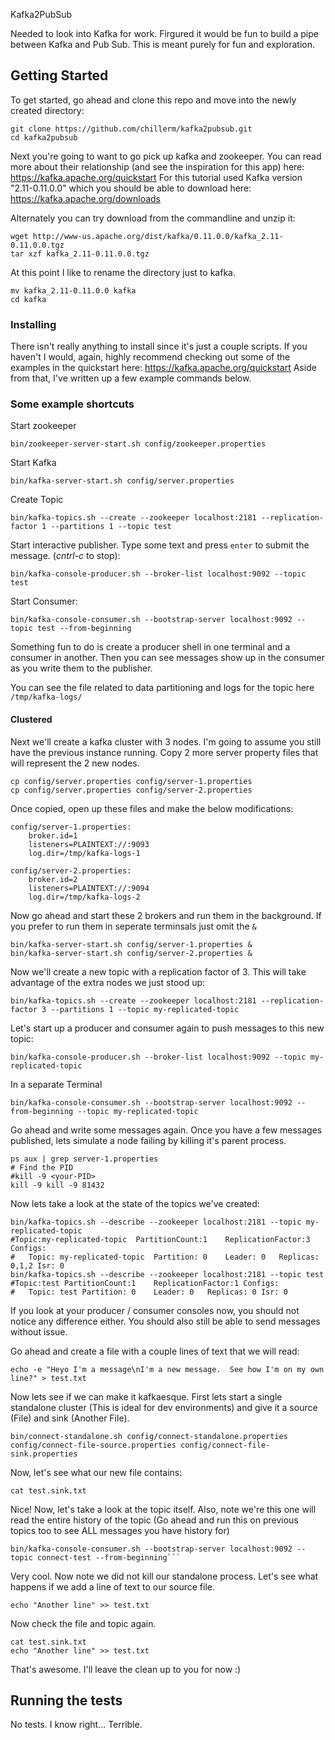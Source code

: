 Kafka2PubSub

Needed to look into Kafka for work.  Firgured it would be fun to build a pipe between Kafka and Pub Sub.  This is meant purely for fun and exploration. 

## Getting Started

To get started, go ahead and clone this repo and move into the newly created directory:
```angular2html
git clone https://github.com/chillerm/kafka2pubsub.git
cd kafka2pubsub
```

Next you're going to want to go pick up kafka and zookeeper.  You can read more about their relationship (and see the inspiration for this app) here: https://kafka.apache.org/quickstart For this tutorial used Kafka version "2.11-0.11.0.0" which you should be able to download here: https://kafka.apache.org/downloads

Alternately you can try download from the commandline and unzip it:
```
wget http://www-us.apache.org/dist/kafka/0.11.0.0/kafka_2.11-0.11.0.0.tgz
tar xzf kafka_2.11-0.11.0.0.tgz
```

At this point I like to rename the directory just to kafka.
```angular2html
mv kafka_2.11-0.11.0.0 kafka
cd kafka
``````

### Installing

There isn't really anything to install since it's just a couple scripts.  If you haven't I would, again, highly recommend checking out some of the examples in the quickstart here: https://kafka.apache.org/quickstart Aside from that, I've written up a few example commands below. 

### Some example shortcuts

Start zookeeper 
```angular2html
bin/zookeeper-server-start.sh config/zookeeper.properties
``` 
Start Kafka
```
bin/kafka-server-start.sh config/server.properties
```

Create Topic
```angular2html
bin/kafka-topics.sh --create --zookeeper localhost:2181 --replication-factor 1 --partitions 1 --topic test
```

Start interactive publisher.  Type some text and press `enter` to submit the message. (*cntrl-c* to stop):
```angular2html
bin/kafka-console-producer.sh --broker-list localhost:9092 --topic test
```

Start Consumer:
```angular2html
bin/kafka-console-consumer.sh --bootstrap-server localhost:9092 --topic test --from-beginning
```

Something fun to do is create a producer shell in one terminal and a consumer in another.  Then you can see messages show up in the consumer as you write them to the publisher.

You can see the file related to data partitioning and logs for the topic here `/tmp/kafka-logs/`


#### Clustered

Next we'll create a kafka cluster with 3 nodes.  I'm going to assume you still have the previous instance running.  Copy 2 more server property files that will represent the 2 new nodes.

```apple js
cp config/server.properties config/server-1.properties
cp config/server.properties config/server-2.properties
```

Once copied, open up these files and make the below modifications:
```apple js
config/server-1.properties:
    broker.id=1
    listeners=PLAINTEXT://:9093
    log.dir=/tmp/kafka-logs-1
 
config/server-2.properties:
    broker.id=2
    listeners=PLAINTEXT://:9094
    log.dir=/tmp/kafka-logs-2
```

Now go ahead and start these 2 brokers and run them in the background.  If you prefer to run them in seperate terminsals just omit the `&`
```apple js
bin/kafka-server-start.sh config/server-1.properties &
bin/kafka-server-start.sh config/server-2.properties &
```

Now we'll create a new topic with a replication factor of 3.  This will take advantage of the extra nodes we just stood up:
```apple js
bin/kafka-topics.sh --create --zookeeper localhost:2181 --replication-factor 3 --partitions 1 --topic my-replicated-topic
```

Let's start up a producer and consumer again to push messages to this new topic:
```apple js
bin/kafka-console-producer.sh --broker-list localhost:9092 --topic my-replicated-topic
```
In a separate Terminal
```apple js
bin/kafka-console-consumer.sh --bootstrap-server localhost:9092 --from-beginning --topic my-replicated-topic
```

Go ahead and write some messages again.  Once you have a few messages published, lets simulate a  node failing by killing it's parent process.
```apple js
ps aux | grep server-1.properties
# Find the PID
#kill -9 <your-PID>
kill -9 kill -9 81432
```

Now lets take a look at the state of the topics we've created:
```apple js
bin/kafka-topics.sh --describe --zookeeper localhost:2181 --topic my-replicated-topic
#Topic:my-replicated-topic	PartitionCount:1	ReplicationFactor:3	Configs:
#	Topic: my-replicated-topic	Partition: 0	Leader: 0	Replicas: 0,1,2	Isr: 0
bin/kafka-topics.sh --describe --zookeeper localhost:2181 --topic test
#Topic:test	PartitionCount:1	ReplicationFactor:1	Configs:
#	Topic: test	Partition: 0	Leader: 0	Replicas: 0	Isr: 0
```

If you look at your producer / consumer consoles now, you should not notice any difference either.  You should also still be able to send messages without issue.



Go ahead and create a file with a couple lines of text that we will read:
```apple js
echo -e "Heyo I'm a message\nI'm a new message.  See how I'm on my own line?" > test.txt
```

Now lets see if we can make it kafkaesque.  First lets start a single standalone cluster (This is ideal for dev environments) and give it a source (File) and sink (Another File).
```apple js
bin/connect-standalone.sh config/connect-standalone.properties config/connect-file-source.properties config/connect-file-sink.properties
```

Now, let's see what our new file contains:
```apple js
cat test.sink.txt
```

Nice!  Now, let's take a look at the topic itself.  Also, note we're this one will read the entire history of the topic (Go ahead and run this on previous topics too to see ALL messages you have history for)
```
bin/kafka-console-consumer.sh --bootstrap-server localhost:9092 --topic connect-test --from-beginning```
```

Very cool.  Now note we did not kill our standalone process.  Let's see what happens if we add a line of text to our source file.
```apple js
echo "Another line" >> test.txt
```

Now check the file and topic again.
```apple js
cat test.sink.txt
echo "Another line" >> test.txt
```


That's awesome.  I'll leave the clean up to you for now :)


## Running the tests

No tests. I know right... Terrible.

